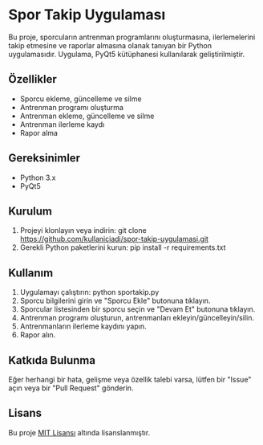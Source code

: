 # Spor Takip Uygulaması

Bu proje, sporcuların antrenman programlarını oluşturmasına, ilerlemelerini takip etmesine ve raporlar almasına olanak tanıyan bir Python uygulamasıdır. Uygulama, PyQt5 kütüphanesi kullanılarak geliştirilmiştir.

## Özellikler

- Sporcu ekleme, güncelleme ve silme
- Antrenman programı oluşturma
- Antrenman ekleme, güncelleme ve silme
- Antrenman ilerleme kaydı
- Rapor alma

## Gereksinimler

- Python 3.x
- PyQt5

## Kurulum

1. Projeyi klonlayın veya indirin:
git clone https://github.com/kullaniciadi/spor-takip-uygulamasi.git
2. Gerekli Python paketlerini kurun:
pip install -r requirements.txt
## Kullanım

1. Uygulamayı çalıştırın:
python sportakip.py
2. Sporcu bilgilerini girin ve "Sporcu Ekle" butonuna tıklayın.
3. Sporcular listesinden bir sporcu seçin ve "Devam Et" butonuna tıklayın.
4. Antrenman programı oluşturun, antrenmanları ekleyin/güncelleyin/silin.
5. Antrenmanların ilerleme kaydını yapın.
6. Rapor alın.

## Katkıda Bulunma

Eğer herhangi bir hata, gelişme veya özellik talebi varsa, lütfen bir "Issue" açın veya bir "Pull Request" gönderin.

## Lisans

Bu proje [MIT Lisansı](https://opensource.org/licenses/MIT) altında lisanslanmıştır.
